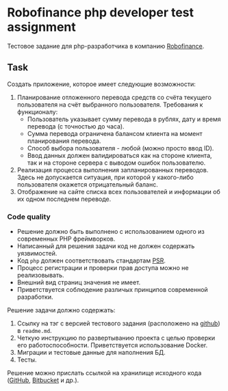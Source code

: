 # Robofinance php developer test assignment

Тестовое задание для php-разработчика в компанию [Robofinance](http://robo.finance).

## Task

Создать приложение, которое имеет следующие возможности: 
1. Планирование отложенного перевода средств со счёта текущего пользователя на счёт выбранного пользователя. Требования к функционалу:
    * Пользователь указывает сумму перевода в рублях, дату и время перевода (с точностью до часа).
    * Сумма перевода ограничена балансом клиента на момент планирования перевода.
    * Способ выбора пользователя - любой (можно просто ввод ID).
    * Ввод данных должен валидироваться как на стороне клиента, так и на стороне сервера с выводом ошибок пользователю.
2. Реализация процесса выполнения запланированных переводов. Здесь не допускается ситуация, при которой у какого-либо пользователя окажется отрицательный баланс.
3. Отображение на сайте списка всех пользователей и информации об их одном последнем переводе. 

### Code quality

* Решение должно быть выполнено с использованием одного из современных PHP фреймворков.
* Написанный для решения задачи код не должен содержать уязвимостей. 
* Код `php` должен соответствовать стандартам [PSR](https://www.php-fig.org/psr/psr-12/).
* Процесс регистрации и проверки прав доступа можно не реализовывать. 
* Внешний вид страниц значения не имеет.
* Приветствуется соблюдение различых принципов современной разработки.

Решение задачи должно содержать:
1. Ссылку на тэг с версией тестового задания (расположено на [github]()) в `readme.md`.
2. Четкую инструкцию по развертыванию проекта с целью проверки его работоспособности. Приветствуется использование Docker.
3. Миграции и тестовые данные для наполнения БД.
4. Тесты.

Решение можно прислать ссылкой на хранилище исходного кода ([GitHub](https://github.com/), [Bitbucket](https://bitbucket.org/) и др.).